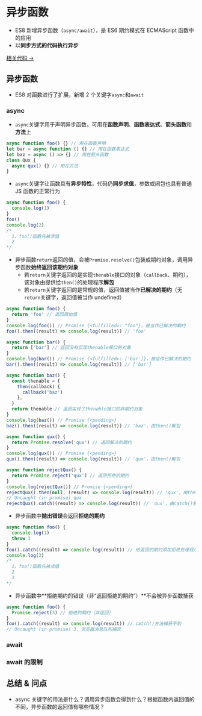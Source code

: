# 异步函数

- ES8 新增异步函数（`async/await`），是 ES6 期约模式在 ECMAScript 函数中的应用
- 以**同步方式的代码执行异步**

<a href="" target="_blank">相关代码 →</a>

## 异步函数

- ES8 对函数进行了扩展，新增 2 个关键字`async`和`await`

### async

- `async`关键字用于声明异步函数，可用在**函数声明**、**函数表达式**、**箭头函数**和**方法**上

```js
async function foo() {} // 用在函数声明
let bar = async function () {} // 用在函数表达式
let baz = async () => {} // 用在箭头函数
class Qux {
  async qux() {} // 用在方法
}
```

- `async`关键字让函数具有**异步特性**，代码仍**同步求值**，参数或闭包也具有普通 JS 函数的正常行为

```js
async function foo() {
  console.log(1)
}
foo()
console.log(2)
/* 
  1，foo()函数先被求值
  2
*/
```

- 异步函数`return`返回的值，会被`Promise.resolve()`包装成期约对象，调用异步函数**始终返回该期约对象**
  - 若`return`关键字返回的是实现`thenable`接口的对象（`callback`、期约），该对象由提供给`then()`的处理程序**解包**
  - 若`return`关键字返回的是常规的值，返回值被当作**已解决的期约**（无`return`关键字，返回值被当作 undefined）

```js
async function foo() {
  return 'foo' // 返回原始值
}
console.log(foo()) // Promise {<fulfilled>: "foo"}，被当作已解决的期约
foo().then((result) => console.log(result)) // 'foo'

async function bar() {
  return ['bar'] // 返回没有实现thenable接口的对象
}
console.log(bar()) // Promise {<fulfilled>: ['bar']}，被当作已解决的期约
bar().then((result) => console.log(result)) // ['bar']

async function baz() {
  const thenable = {
    then(callback) {
      callback('baz')
    },
  }
  return thenable // 返回实现了thenable接口的非期约对象
}
console.log(baz()) // Promise {<pending>}
baz().then((result) => console.log(result)) // 'baz'，由then()解包

async function qux() {
  return Promise.resolve('qux') // 返回解决的期约
}
console.log(qux()) // Promise {<pending>}
qux().then((result) => console.log(result)) // 'qux'，由then()解包

async function rejectQux() {
  return Promise.reject('qux') // 返回拒绝的期约
}
console.log(rejectQux()) // Promise {<pending>}
rejectQux().then(null, (result) => console.log(result)) // 'qux'，由then()解包
// Uncaught (in promise) qux
rejectQux().catch((result) => console.log(result)) // 'qux'，由catch()解包
```

- 异步函数中**抛出错误**会返回**拒绝的期约**

```js
async function foo() {
  console.log(1)
  throw 3
}
foo().catch((result) => console.log(result)) // 给返回的期约添加拒绝处理程序
console.log(2)
/* 
  1，foo()函数先被求值
  2
  3
*/
```

- 异步函数中**拒绝期约的错误（非“返回拒绝的期约”）**不会被异步函数捕获

```js
async function foo() {
  Promise.reject(3) // 拒绝的期约（非返回）
}
foo().catch((result) => console.log(result)) // catch()方法捕获不到
// Uncaught (in promise) 3，浏览器消息队列捕获
```

### await

### await 的限制

## 总结 & 问点

- async 关键字的用法是什么？调用异步函数会得到什么？根据函数内返回值的不同，异步函数的返回值有哪些情况？
